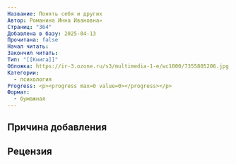 ```yaml
---
Название: Понять себя и других
Автор: Романина Инна Ивановна»
Страниц: "364"
Добавлена в базу: 2025-04-13
Прочитана: false
Начал читать: 
Закончил читать: 
Тип: "[[Книга]]"
Обложка: https://ir-3.ozone.ru/s3/multimedia-1-e/wc1000/7355805206.jpg
Категории:
  - психология
Progress: <p><progress max=0 value=0></progress></p>
Формат:
  - бумажная
---
```

## Причина добавления


## Рецензия
